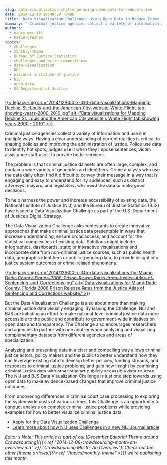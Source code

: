 ```yaml
---
slug: data-visualization-challenge-using-open-data-to-reduce-crime
date: 2014-12-10 10:49:29 -0400
title: 'Data Visualization Challenge: Using Open Data to Reduce Crime'
summary: ' Criminal justice agencies collect a variety of information and use it in multiple ways. Having a clear understanding of current realities is critical to shaping policies and improving the administration of'
authors:
  - nancy-merritt
  - katie-gresham
topics:
  - challenges
  - monthly-theme
  - Bureau of Justice Statistics
  - challenges-and-prize-competitions
  - data-visualization
  - DOJ
  - national-institute-of-justice
  - NIJ
  - open-data
  - US Department of Justice
---
```


[{{< legacy-img src="2014/12/600-x-380-data-visualizations-Mapping-Decline-St.-Louis-and-the-American-City-website-White-Flight-tab-showing-years-2000-2010.jpg" alt="Data visualizations for Mapping Decline St. Louis and the American City website's White Flight tab showing years 2000 - 2010" >}}](https://s3.amazonaws.com/digitalgov/_legacy-img/2014/12/1200-x-815-data-visualizations-Mapping-Decline-St.-Louis-and-the-American-City-website-White-Flight-tab-showing-years-2000-2010.jpg)

Criminal justice agencies collect a variety of information and use it in multiple ways. Having a clear understanding of current realities is critical to shaping policies and improving the administration of justice. Police use data to identify hot spots; judges use it when they impose sentences; victim assistance staff use it to provide better services.

The problem is that criminal justice datasets are often large, complex, and contain a wide variety of geocodes and identifiers. Crime analysts who use the data daily often find it difficult to convey their message in a way that is engaging and easy to understand for lay audiences, such as district attorneys, mayors, and legislators, who need the data to make good decisions.

To help harness the power and increase accessibility of existing data, the National Institute of Justice (NIJ) and the Bureau of Justice Statistics (BJS) have issued a Data Visualization Challenge as part of the U.S. Department of Justice’s Digital Strategy.

The Data Visualization Challenge asks contestants to create innovative approaches that make criminal justice data presentable in ways that increase understanding, ensure broad access, and account for the statistical complexities of existing data. Solutions might include infographics, dashboards, static or interactive visualizations and incorporate data from non-criminal justice sources, such as public health data, geographic identifiers or public spending data, to provide insight into justice system outcomes or crime-related phenomena.

[{{< legacy-img src="2014/12/600-x-345-data-visualizations-for-Miami-Dade-County-Florida-2008-Prison-Relase-Rates-from-Justice-Atlas-of-Sentencing-and-Corrections.jpg" alt="Data visualizations for Miami-Dade County, Florida 2008 Prison Release Rates from the Justice Atlas of Sentencing and Corrections website." >}}](https://s3.amazonaws.com/digitalgov/_legacy-img/2014/12/1200-x-690-data-visualizations-for-Miami-Dade-County-Florida-2008-Prison-Relase-Rates-from-Justice-Atlas-of-Sentencing-and-Corrections.jpg)

But the Data Visualization Challenge is also about more than making criminal justice data visually engaging. By issuing the Challenge, NIJ and BJS are initiating an effort to make national-level criminal justice data more accessible to the public and contribute to government-wide initiatives on open data and transparency. The Challenge also encourages researchers and agencies to partner with one another when analyzing and visualizing complementary datasets from different agencies and areas of specialization.

Analyzing and presenting data in a clear and compelling way allows criminal justice actors, policy makers and the public to better understand how they can leverage existing data to develop better policies, funding streams, and responses to criminal justice problems; and gain new insight by combining criminal justice data with other relevant publicly accessible data sources. The NIJ and BJS Data Visualization Challenge is just one step towards using open data to make evidence-based changes that improve criminal justice outcomes.

From uncovering differences in criminal court case processing to exploring the systemwide costs of various crimes, this Challenge is an opportunity to conduct analysis on complex criminal justice problems while providing examples for how to better visualize criminal justice data.

  * [Apply for the Data Visualization Challenge](http://www.nij.gov/funding/Pages/fy14-data-visualization-challenge.aspx)
  * [Learn more about how NIJ uses Challenges in a new NIJ Journal article](http://nij.gov/journals/274/Pages/challenge-generate-innovation.aspx)

_Editor&#8217;s Note: This article is part of our [December Editorial Theme around Crowdsourcing]({{< ref "2014-12-08-crowdsourcing-month-an-overview.md" >}} "Crowdsourcing Month: An Overview"). Check out the other [theme articles]({{< ref "/topics/monthly-theme" >}}) we&#8217;re publishing this month._ 

 